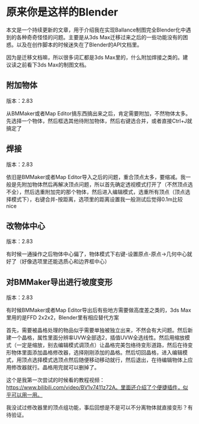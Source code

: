 # 原来你是这样的Blender

本文是一个持续更新的文章，用于介绍我在实现Ballance制图完全Blender化中遇到的各种奇奇怪怪的问题。主要是从3ds Max迁移过来之后的一些功能没有的困惑。以及在创作脚本的时候迷失在了Blender的API文档里。

因为是迁移文档嘛，所以很多词汇都是3ds Max里的，什么附加焊接之类的。建议读之前看下3ds Max的制图文档。

## 附加物体

版本：2.83

从BMMaker或者Map Editor搞东西搞出来之后，肯定需要附加，不然物体太多。先选择一个物体，然后框选其他待附加物体，然后右键选合并，或者直接Ctrl+J就搞定了

## 焊接

版本：2.83

依旧是BMMaker或者Map Editor导入之后的问题，重合顶点太多，要缩减。我一般是先附加物体然后再解决顶点问题，所以首先确定透视模式打开了（不然顶点选不全），然后选重附加完的那个物体，然后进入编辑模式，选重所有顶点（顶点选择模式下），右键合并-按距离，选项里的距离设置我一般测试后觉得0.1m比较nice

## 改物体中心

版本：2.83

有时候一通操作之后物体中心偏了，物体模式下右键-设置原点-原点->几何中心就好了（好像选项里还能选质心和边界框中心）

## 对BMMaker导出进行坡度变形

版本：2.83

有时候BMMaker或者Map Editor导出后有些地方需要做高度差之类的，3ds Max里用的是FFD 2x2x2，Blender里有相应替代方案

首先，需要被晶格处理的物品似乎需要单独被独立出来，不然会有大问题。然后新建一个晶格，属性里面分辨率UVW全部选2，插值UVW全选线性。然后用缩放模式（一定是缩放，别去编辑模式调顶点）让晶格完美包络待变形道路，然后在待变形物体里面添加晶格修改器，选择刚刚添加的晶格。然后切回晶格，进入编辑模式，用顶点选择模式选顶点然后随便移动移动就行，然后退出，在待编辑物体上应用修改器就行。晶格用完就可以删掉了。

这个是我第一次尝试的时候看的教程视频：https://www.bilibili.com/video/BV1v7411z72A。里面还介绍了个便捷插件，似乎可以用一用。

我没试过修改器里的顶点组功能，事后回想是不是可以不分离物体就直接变形？有待验证。